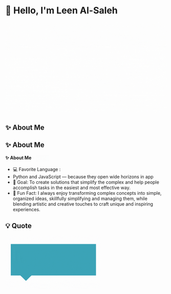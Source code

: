 # 👋 Hello, I'm Leen Al-Saleh

![Leen](./leen.gif)


## ✨ About Me  

## ✨ About Me  
<p align="left">
  <strong>✨ About Me</strong>
  <img src="../Leen_Al-Saleh/lolo.gif" alt="Lolo" width="40" style="vertical-align: middle; margin-left: 10px;"/>
</p>



- 💻 Favorite Language :
-  Python and JavaScript — because they open wide horizons in app
- 🎯 Goal: To create solutions that simplify the complex and help people accomplish tasks in the easiest and most effective way.
- 🌸 Fun Fact: I always enjoy transforming complex concepts into simple, organized ideas, skillfully simplifying and managing them, while blending artistic and creative touches to craft unique and inspiring experiences.

## 💡 Quote
> <p align="center">
  <img src="./Leen.gif" alt="Leen" width="300"/>
</p>
